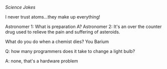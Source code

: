 *Science Jokes*


I never trust atoms...they make up everything!


Astronomer 1: What is preparation A?
Astronomer 2: It's an over the counter drug used to relieve the pain and suffering of asteroids.

What do you do when a chemist dies?
You Barium



Q: how many programmers does it take to change a light bulb?

A: none, that's a hardware problem


